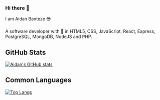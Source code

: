 ### Hi there 👋
I am Aidan Banteze :sunglasses:

###
A software developer with :sparkling_heart: in HTML5, CSS, JavaScript, React, Express, PostgreSQL, MongoDB, NodeJS and PHP.

## GitHub Stats
[![Aidan's GitHub stats](https://github-readme-stats.vercel.app/api?username=Aidan-bn)](https://github.com/Aidan-bn/github-readme-stats)

## Common Languages
[![Top Langs](https://github-readme-stats.vercel.app/api/top-langs/?username=Aidan-bn&layout=compact)](https://github.com/Aidan-bn/github-readme-stats)

<!--
**Aidan-bn/Aidan-bn** is a ✨ _special_ ✨ repository because its `README.md` (this file) appears on your GitHub profile.

Here are some ideas to get you started:

- 🔭 I’m currently working on ...
- 🌱 I’m currently learning ...
- 👯 I’m looking to collaborate on ...
- 🤔 I’m looking for help with ...
- 💬 Ask me about ...
- 📫 How to reach me: ...
- 😄 Pronouns: ...
- ⚡ Fun fact: ...
-->

